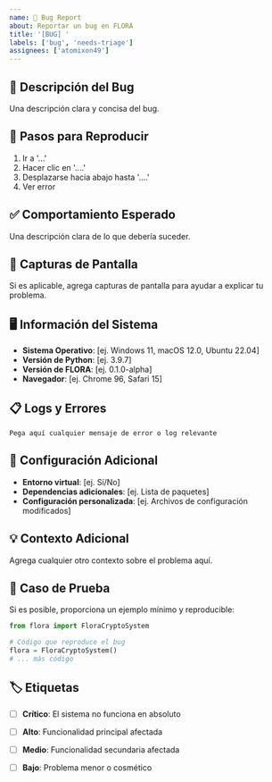 ```yaml
---
name: 🐛 Bug Report
about: Reportar un bug en FLORA
title: '[BUG] '
labels: ['bug', 'needs-triage']
assignees: ['atomixon49']
---
```


## 🐛 Descripción del Bug

Una descripción clara y concisa del bug.

## 🔄 Pasos para Reproducir

1. Ir a '...'
2. Hacer clic en '....'
3. Desplazarse hacia abajo hasta '....'
4. Ver error

## ✅ Comportamiento Esperado

Una descripción clara de lo que debería suceder.

## 📸 Capturas de Pantalla

Si es aplicable, agrega capturas de pantalla para ayudar a explicar tu problema.

## 🖥️ Información del Sistema

- **Sistema Operativo**: [ej. Windows 11, macOS 12.0, Ubuntu 22.04]
- **Versión de Python**: [ej. 3.9.7]
- **Versión de FLORA**: [ej. 0.1.0-alpha]
- **Navegador**: [ej. Chrome 96, Safari 15]

## 📋 Logs y Errores

```
Pega aquí cualquier mensaje de error o log relevante
```

## 🔧 Configuración Adicional

- **Entorno virtual**: [ej. Sí/No]
- **Dependencias adicionales**: [ej. Lista de paquetes]
- **Configuración personalizada**: [ej. Archivos de configuración modificados]

## 💡 Contexto Adicional

Agrega cualquier otro contexto sobre el problema aquí.

## 🧪 Caso de Prueba

Si es posible, proporciona un ejemplo mínimo y reproducible:

```python
from flora import FloraCryptoSystem

# Código que reproduce el bug
flora = FloraCryptoSystem()
# ... más código
```

## 🏷️ Etiquetas

- [ ] **Crítico**: El sistema no funciona en absoluto
- [ ] **Alto**: Funcionalidad principal afectada
- [ ] **Medio**: Funcionalidad secundaria afectada
- [ ] **Bajo**: Problema menor o cosmético

